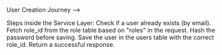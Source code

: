 User Creation Journey -->

Steps inside the Service Layer:
Check if a user already exists (by email).
Fetch role_id from the role table based on "roles" in the request.
Hash the password before saving.
Save the user in the users table with the correct role_id.
Return a successful response.
